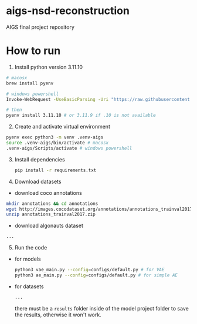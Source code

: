 # aigs-nsd-reconstruction
AIGS final project repository


# How to run
1. Install python version 3.11.10
```bash
# macosx
brew install pyenv

# windows powershell
Invoke-WebRequest -UseBasicParsing -Uri "https://raw.githubusercontent.com/pyenv-win/pyenv-win/master/pyenv-win/install-pyenv-win.ps1" -OutFile "./install-pyenv-win.ps1"; &"./install-pyenv-win.ps1"

# then
pyenv install 3.11.10 # or 3.11.9 if .10 is not available
```

2. Create and activate virtual environment
```bash
pyenv exec python3 -m venv .venv-aigs
source .venv-aigs/bin/activate # macosx
.venv-aigs/Scripts/activate # windows powershell
```

3. Install dependencies
    ```bash
    pip install -r requirements.txt
    ```

4. Download datasets
- download coco annotations
```bash
mkdir annotations && cd annotations
wget http://images.cocodataset.org/annotations/annotations_trainval2017.zip
unzip annotations_trainval2017.zip
```

- download algonauts dataset
```bash
...
```

5. Run the code
- for models
    ```bash
    python3 vae_main.py --config=configs/default.py # for VAE
    python3 ae_main.py --config=configs/default.py # for simple AE
    ```
- for datasets
    ```bash
    ...
    ```
    there must be a `results` folder inside of the model project folder to save the results, otherwise it won't work.
